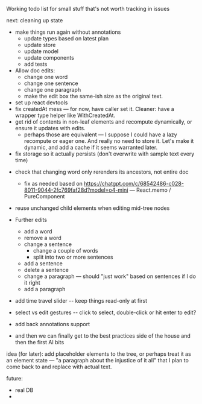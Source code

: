 Working todo list for small stuff that's not worth tracking in issues

next: cleaning up state
+ make things run again without annotations
    + update types based on latest plan
    + update store
    + update model
    + update components
    + add tests
+ Allow doc edits:
    + change one word
    + change one sentence
    + change one paragraph
    + make the edit box the same-ish size as the original text.
+ set up react devtools
+ fix createdAt mess — for now, have caller set it. Cleaner: have a wrapper type helper like WithCreatedAt<Element>.
+ get rid of contents in non-leaf elements and recompute dynamically, or ensure it updates with edits.
   + perhaps those are equivalent — I suppose I could have a lazy recompute or eager one. And really no need to store it. Let's make it dynamic, and add a cache if it seems warranted later.
+ fix storage so it actually persists (don't overwrite with sample text every time)
- check that changing word only rerenders its ancestors, not entire doc
   - fix as needed based on https://chatgpt.com/c/68542486-c028-8011-9044-2fc769faf28d?model=o4-mini — React.memo / PureComponent
- reuse unchanged child elements when editing mid-tree nodes
- Further edits
    + add a word
    - remove a word
    - change a sentence
        - change a couple of words
        - split into two or more sentences
    + add a sentence
    - delete a sentence
    - change a paragraph — should "just work" based on sentences if I do it right
    - add a paragraph
- add time travel slider -- keep things read-only at first
- select vs edit gestures -- click to select, double-click or hit enter to edit?

- add back annotations support

- and then we can finally get to the best practices side of the house and then the first AI bits


idea (for later): add placeholder elements to the tree, or perhaps treat it as an element state — "a paragraph about the injustice of it all" that I plan to come back to and replace with actual text. 

future: 
- real DB
- 